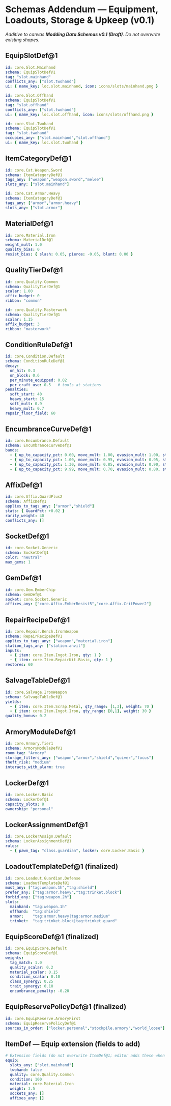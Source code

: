 # Schemas Addendum — Equipment, Loadouts, Storage & Upkeep (v0.1)
*Additive to canvas **Modding Data Schemas v0.1 (Draft)**. Do not overwrite existing shapes.*

## EquipSlotDef@1
```yaml
id: core.Slot.Mainhand
schema: EquipSlotDef@1
tag: "slot.mainhand"
conflicts_any: ["slot.twohand"]
ui: { name_key: loc.slot.mainhand, icon: icons/slots/mainhand.png }
```

```yaml
id: core.Slot.Offhand
schema: EquipSlotDef@1
tag: "slot.offhand"
conflicts_any: ["slot.twohand"]
ui: { name_key: loc.slot.offhand, icon: icons/slots/offhand.png }
```

```yaml
id: core.Slot.Twohand
schema: EquipSlotDef@1
tag: "slot.twohand"
occupies_any: ["slot.mainhand","slot.offhand"]
ui: { name_key: loc.slot.twohand }
```

## ItemCategoryDef@1
```yaml
id: core.Cat.Weapon.Sword
schema: ItemCategoryDef@1
tags_any: ["weapon","weapon.sword","melee"]
slots_any: ["slot.mainhand"]
```

```yaml
id: core.Cat.Armor.Heavy
schema: ItemCategoryDef@1
tags_any: ["armor","armor.heavy"]
slots_any: ["slot.armor"]
```

## MaterialDef@1
```yaml
id: core.Material.Iron
schema: MaterialDef@1
weight_mult: 1.0
quality_bias: 0
resist_bias: { slash: 0.05, pierce: -0.05, blunt: 0.00 }
```

## QualityTierDef@1
```yaml
id: core.Quality.Common
schema: QualityTierDef@1
scalar: 1.00
affix_budget: 0
ribbon: "common"
```

```yaml
id: core.Quality.Masterwork
schema: QualityTierDef@1
scalar: 1.15
affix_budget: 3
ribbon: "masterwork"
```

## ConditionRuleDef@1
```yaml
id: core.Condition.Default
schema: ConditionRuleDef@1
decay:
  on_hit: 0.3
  on_block: 0.6
  per_minute_equipped: 0.02
  per_craft_use: 0.5   # tools at stations
penalties:
  soft_start: 40
  heavy_start: 15
  soft_mult: 0.9
  heavy_mult: 0.7
repair_floor_field: 60
```

## EncumbranceCurveDef@1
```yaml
id: core.Encumbrance.Default
schema: EncumbranceCurveDef@1
bands:
  - { up_to_capacity_pct: 0.60, move_mult: 1.00, evasion_mult: 1.00, stamina_regen_mult: 1.00 }
  - { up_to_capacity_pct: 1.00, move_mult: 0.95, evasion_mult: 0.95, stamina_regen_mult: 0.90 }
  - { up_to_capacity_pct: 1.30, move_mult: 0.85, evasion_mult: 0.90, stamina_regen_mult: 0.75 }
  - { up_to_capacity_pct: 9.99, move_mult: 0.70, evasion_mult: 0.80, stamina_regen_mult: 0.50, restrict_actions: true }
```

## AffixDef@1
```yaml
id: core.Affix.GuardPlus2
schema: AffixDef@1
applies_to_tags_any: ["armor","shield"]
stats: { GuardPct: +0.02 }
rarity_weight: 40
conflicts_any: []
```

## SocketDef@1
```yaml
id: core.Socket.Generic
schema: SocketDef@1
color: "neutral"
max_gems: 1
```

## GemDef@1
```yaml
id: core.Gem.EmberChip
schema: GemDef@1
socket: core.Socket.Generic
affixes_any: ["core.Affix.EmberResist5","core.Affix.CritPower2"]
```

## RepairRecipeDef@1
```yaml
id: core.Repair.Bench.IronWeapon
schema: RepairRecipeDef@1
applies_to_tags_any: ["weapon","material.iron"]
station_tags_any: ["station.anvil"]
inputs:
  - { item: core.Item.Ingot.Iron, qty: 1 }
  - { item: core.Item.RepairKit.Basic, qty: 1 }
restores: 60
```

## SalvageTableDef@1
```yaml
id: core.Salvage.IronWeapon
schema: SalvageTableDef@1
yields:
  - { item: core.Item.Scrap.Metal, qty_range: [1,3], weight: 70 }
  - { item: core.Item.Ingot.Iron, qty_range: [0,1], weight: 30 }
quality_bonus: 0.2
```

## ArmoryModuleDef@1
```yaml
id: core.Armory.Tier1
schema: ArmoryModuleDef@1
room_tag: "Armory"
storage_filters_any: ["weapon","armor","shield","quiver","focus"]
theft_risk: "medium"
interacts_with_alarm: true
```

## LockerDef@1
```yaml
id: core.Locker.Basic
schema: LockerDef@1
capacity_slots: 8
ownership: "personal"
```

## LockerAssignmentDef@1
```yaml
id: core.LockerAssign.Default
schema: LockerAssignmentDef@1
rules:
  - { pawn_tag: "class.guardian", locker: core.Locker.Basic }
```

## LoadoutTemplateDef@1 (finalized)
```yaml
id: core.Loadout.Guardian.Defense
schema: LoadoutTemplateDef@1
must_any: ["tag:weapon.1h","tag:shield"]
prefer_any: ["tag:armor.heavy","tag:trinket.block"]
forbid_any: ["tag:weapon.2h"]
slots:
  mainhand: "tag:weapon.1h"
  offhand:  "tag:shield"
  armor:    "tag:armor.heavy|tag:armor.medium"
  trinket:  "tag:trinket.block|tag:trinket.guard"
```

## EquipScoreDef@1 (finalized)
```yaml
id: core.EquipScore.Default
schema: EquipScoreDef@1
weights:
  tag_match: 1.0
  quality_scalar: 0.2
  material_scalar: 0.15
  condition_scalar: 0.10
  class_synergy: 0.25
  trait_synergy: 0.10
  encumbrance_penalty: -0.20
```

## EquipReservePolicyDef@1 (finalized)
```yaml
id: core.EquipReserve.ArmoryFirst
schema: EquipReservePolicyDef@1
sources_in_order: ["locker.personal","stockpile.armory","world_loose"]
```

## ItemDef — Equip extension (fields to add)
```yaml
# Extension fields (do not overwrite ItemDef@1; editor adds these when present)
equip:
  slots_any: ["slot.mainhand"]
  twohand: false
  quality: core.Quality.Common
  condition: 100
  material: core.Material.Iron
  weight: 3.5
  sockets_any: []
  affixes_any: []
```
